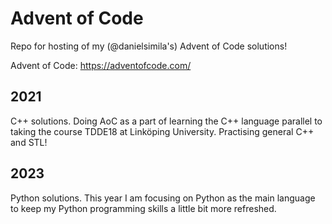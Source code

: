 # Advent of Code
Repo for hosting of my (@danielsimila's) Advent of Code solutions!

Advent of Code: https://adventofcode.com/

## 2021 
C++ solutions. Doing AoC as a part of learning the C++ language parallel to taking the course TDDE18 at Linköping University. Practising general C++ and STL! 

## 2023 
Python solutions. This year I am focusing on Python as the main language to keep my Python programming skills a little bit more refreshed. 
